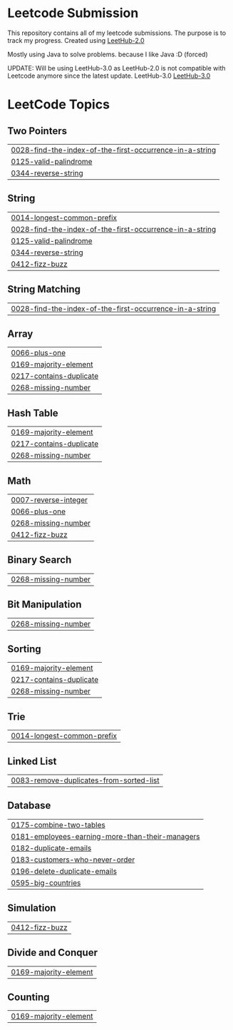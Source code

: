 # Leetcode Submission

This repository contains all of my leetcode submissions. The purpose is to track my progress. Created using <a href='https://github.com/arunbhardwaj/LeetHub-2.0'>LeetHub-2.0</a>

Mostly using Java to solve problems. because I like Java :D (forced)

UPDATE: Will be using LeetHub-3.0 as LeetHub-2.0 is not compatible with Leetcode anymore since the latest update. LeetHub-3.0 <a href='https://github.com/raphaelheinz/LeetHub-3.0'>LeetHub-3.0</a>

<!---LeetCode Topics Start-->
# LeetCode Topics
## Two Pointers
|  |
| ------- |
| [0028-find-the-index-of-the-first-occurrence-in-a-string](https://github.com/ValeskaLim/leetcode-submission/tree/master/0028-find-the-index-of-the-first-occurrence-in-a-string) |
| [0125-valid-palindrome](https://github.com/ValeskaLim/leetcode-submission/tree/master/0125-valid-palindrome) |
| [0344-reverse-string](https://github.com/ValeskaLim/leetcode-submission/tree/master/0344-reverse-string) |
## String
|  |
| ------- |
| [0014-longest-common-prefix](https://github.com/ValeskaLim/leetcode-submission/tree/master/0014-longest-common-prefix) |
| [0028-find-the-index-of-the-first-occurrence-in-a-string](https://github.com/ValeskaLim/leetcode-submission/tree/master/0028-find-the-index-of-the-first-occurrence-in-a-string) |
| [0125-valid-palindrome](https://github.com/ValeskaLim/leetcode-submission/tree/master/0125-valid-palindrome) |
| [0344-reverse-string](https://github.com/ValeskaLim/leetcode-submission/tree/master/0344-reverse-string) |
| [0412-fizz-buzz](https://github.com/ValeskaLim/leetcode-submission/tree/master/0412-fizz-buzz) |
## String Matching
|  |
| ------- |
| [0028-find-the-index-of-the-first-occurrence-in-a-string](https://github.com/ValeskaLim/leetcode-submission/tree/master/0028-find-the-index-of-the-first-occurrence-in-a-string) |
## Array
|  |
| ------- |
| [0066-plus-one](https://github.com/ValeskaLim/leetcode-submission/tree/master/0066-plus-one) |
| [0169-majority-element](https://github.com/ValeskaLim/leetcode-submission/tree/master/0169-majority-element) |
| [0217-contains-duplicate](https://github.com/ValeskaLim/leetcode-submission/tree/master/0217-contains-duplicate) |
| [0268-missing-number](https://github.com/ValeskaLim/leetcode-submission/tree/master/0268-missing-number) |
## Hash Table
|  |
| ------- |
| [0169-majority-element](https://github.com/ValeskaLim/leetcode-submission/tree/master/0169-majority-element) |
| [0217-contains-duplicate](https://github.com/ValeskaLim/leetcode-submission/tree/master/0217-contains-duplicate) |
| [0268-missing-number](https://github.com/ValeskaLim/leetcode-submission/tree/master/0268-missing-number) |
## Math
|  |
| ------- |
| [0007-reverse-integer](https://github.com/ValeskaLim/leetcode-submission/tree/master/0007-reverse-integer) |
| [0066-plus-one](https://github.com/ValeskaLim/leetcode-submission/tree/master/0066-plus-one) |
| [0268-missing-number](https://github.com/ValeskaLim/leetcode-submission/tree/master/0268-missing-number) |
| [0412-fizz-buzz](https://github.com/ValeskaLim/leetcode-submission/tree/master/0412-fizz-buzz) |
## Binary Search
|  |
| ------- |
| [0268-missing-number](https://github.com/ValeskaLim/leetcode-submission/tree/master/0268-missing-number) |
## Bit Manipulation
|  |
| ------- |
| [0268-missing-number](https://github.com/ValeskaLim/leetcode-submission/tree/master/0268-missing-number) |
## Sorting
|  |
| ------- |
| [0169-majority-element](https://github.com/ValeskaLim/leetcode-submission/tree/master/0169-majority-element) |
| [0217-contains-duplicate](https://github.com/ValeskaLim/leetcode-submission/tree/master/0217-contains-duplicate) |
| [0268-missing-number](https://github.com/ValeskaLim/leetcode-submission/tree/master/0268-missing-number) |
## Trie
|  |
| ------- |
| [0014-longest-common-prefix](https://github.com/ValeskaLim/leetcode-submission/tree/master/0014-longest-common-prefix) |
## Linked List
|  |
| ------- |
| [0083-remove-duplicates-from-sorted-list](https://github.com/ValeskaLim/leetcode-submission/tree/master/0083-remove-duplicates-from-sorted-list) |
## Database
|  |
| ------- |
| [0175-combine-two-tables](https://github.com/ValeskaLim/leetcode-submission/tree/master/0175-combine-two-tables) |
| [0181-employees-earning-more-than-their-managers](https://github.com/ValeskaLim/leetcode-submission/tree/master/0181-employees-earning-more-than-their-managers) |
| [0182-duplicate-emails](https://github.com/ValeskaLim/leetcode-submission/tree/master/0182-duplicate-emails) |
| [0183-customers-who-never-order](https://github.com/ValeskaLim/leetcode-submission/tree/master/0183-customers-who-never-order) |
| [0196-delete-duplicate-emails](https://github.com/ValeskaLim/leetcode-submission/tree/master/0196-delete-duplicate-emails) |
| [0595-big-countries](https://github.com/ValeskaLim/leetcode-submission/tree/master/0595-big-countries) |
## Simulation
|  |
| ------- |
| [0412-fizz-buzz](https://github.com/ValeskaLim/leetcode-submission/tree/master/0412-fizz-buzz) |
## Divide and Conquer
|  |
| ------- |
| [0169-majority-element](https://github.com/ValeskaLim/leetcode-submission/tree/master/0169-majority-element) |
## Counting
|  |
| ------- |
| [0169-majority-element](https://github.com/ValeskaLim/leetcode-submission/tree/master/0169-majority-element) |
<!---LeetCode Topics End-->

